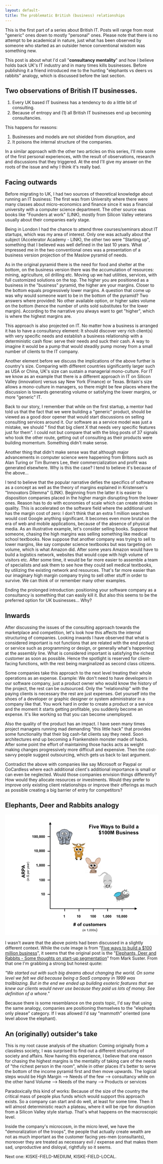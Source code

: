 ```yaml
---
layout: default-
title: The problematic British (business) relationships
---
```


This is the first part of a series about British IT. Posts will range from most "generic" ones down to mostly "personal" ones. Please note that there is no attempt to be academical in nature, just what has been observed by someone who started as an outsider hence conventional wisdom was something new.

This post is about what I'd call "**consultancy mentality**" and how I believe holds back UK's IT industry and in many times kills businesses. Before publishing it a friend introduced me to the hunting "elephants vs deers vs rabbits" analogy, which is discussed before the last section.

## Two observations of British IT businesses.

1. Every UK based IT business has a tendency to do a little bit of consulting.
2. Because of entropy and (1) all British IT businesses end up becoming
consultancies.

This happens for reasons:

1. Businesses and models are not shielded from disruption, and
2. It poisons the internal structure of the companies.

In a similar approach with the other two articles on this series, I'll mix some of the first personal experiences, with the result of observations, research and discussions that they triggered. At the end I'll give my answer on the roots of the issue and why I think it's really bad.

## Facing outwards

Before migrating to UK, I had two sources of theoretical knowledge about running an IT business: The first was from University where there were many classes about micro-economics and finance since it was a financial university with a computer science department. The other source was books like "Founders at work" (LINK), mostly from Silicon Valley veterans usually about their companies early stage.

Being in London I had the chance to attend three courses/seminars about IT startups, which was my area of interest. Only one was actually about the subject (Accelerator Academy - LINK), the other two were "Starting up", something that I believed was well defined in the last 10 years. What impressed me in the two conventional ones was a presentation of a business version projection of the Maslow pyramid of needs.

As in the original pyramid there is the need for food and shelter at the bottom, on the business version there was the accumulation of resources: mining, agriculture, oil drilling etc. Moving up we had utilities, services, with full customized solutions on the top. The higher you are positioned as a business in the "business" pyramid, the higher are your margins. Closer to the bottom equals progressively lower margins. A question that come up was why would someone want to be in the bottom of the pyramid? Two answers where provided: No other available option, or higher sales volume on the bottom (hence the number of units sold substitutes for the lower margin). According to the narrative you always want to get "higher", which is where the highest margins are.

This approach is also projected on IT. No matter how a business is arranged it has to have a  consultancy element: It should discover very rich client(s) with very specific needs and establish a business relationship with a deterministic cash flow: serve their needs and suck their cash. A way to imagine it would be a pump that would steadily pump money from a small number of clients to the IT company.

Another element before we discuss the implications of the above further is country's size. Comparing with different countries significantly larger such as USA or China, UK's size can sustain a managerial mono-culture. For IT we know as an example that there is a different approach in IT on Silicon Valley (innovation) versus say New York (Finance) or Texas. Britain's size allows a mono-culture in managers, so there might be few places where the discussion is towards generating volume or satisfying the lower margins, or more "generic" IT.

Back to our story, I remember that while on the first startup, a mentor had told us that the fact that we were building a "generic" product, should be viewed as a good door opener that would start discussions on selling consulting services around it. Our software as a service model was just a mistake, we should " find that big client X that needs very specific features just for them". I could not but compare that with the blog posts of 37 signals who took the other route, getting out of consulting as their products were building momentum. Something didn't make sense.

Another thing that didn't make sense was that although major advancements in computer science were happening from Britons such as Alan Turing or Tim Burners Lee, their commercialization and profit was generated elsewhere. Why is this the case? I tend to believe it's because of the above...

I tend to believe that the popular narrative defies the specifics of software as a concept as well as the theory of margins explained in Kristensen's "Innovators Dilemma" (LINK). Beginning from the latter it is easier to disposition companies placed in the higher margin disrupting from the lower ones. Reason has to do with economies of scale which can create strides in quality. This is accelerated on the software field where the additional unit has the margin cost of zero: I don't think that an extra 1 million searches would cost Google anything significant. It becomes even more brutal on the era of web and mobile applications, because of the absence of physical media. As an illustrative example, let's consider selling books. Suppose that someone, chasing the high margins was selling something like medical school textbooks. Now suppose that another company was trying to sell to lower margins, like say computer science textbooks but was targeting on volume, which is what Amazon did. After some years Amazon would have to build a logistics network, websites that would cope with high volume of visitors etc. After some time, it would be far more easier to assemble a team of specialists and ask them to see how they could sell medical textbooks, by utilizing the existing network and resources. That's far more easier than our imaginary high margin company trying to sell other stuff in order to survive. We can think of or remember many other examples.

Ending the prolonged introduction: positioning your software company as a consultancy is something that can easily kill it. But also this seems to be the preferred option for UK businesses... Why?

## Inwards

After discussing the issues of the consulting approach towards the marketplace and competition, let's look how this affects the internal structuring of companies. Looking inwards I have observed that what is considered important is not functions that are related with the end product or service such as programming or design, or generally what's happening at the assembly line. What is considered important is satisfying the richest customer as soon as possible. Hence the spotlight is reserved for client-facing functions, with the rest being marginalized as second class citizens.

Some companies take this approach to the next level treating their whole operations as an expense. Example: We don't need to have developers in our software company, just a product owner who would know the history of the project, the rest can be outsourced. Only the "relationship" with the paying clients is necessary the rest are just expenses. Get yourself into the shoes of a developer or graphic designer or system administrator in a company like that. You work hard in order to create a product or a service and the moment it starts getting profitable, you suddenly become an expense. It's like working so that you can become unemployed.

Also the quality of the product has an impact. I have seen many times project managers running mad demanding "this little hack" that provides some functionality that their big cash-fat clients say they need. Soon architectures end up becoming a Frankenstein monster made of hacks. After some point the effort of maintaining those hacks acts as weight making changes progressively more difficult and expensive. Then the cost-savvy people suggest outsourcing, which gets us back to last argument.

Contradict the above with companies like say Microsoft or Paypal or GoCardless where each additional client's additional importance is small or can even be neglected. Would those companies envision things differently? How would they allocate resources or investments. Would they prefer to improve only existing client relationships or improve their offerings as much as possible creating a big barrier of entry for competitors?

## Elephants, Deer and Rabbits analogy

![Five ways diagram](/images/five_ways-animals.png "Five ways diagram")

I wasn't aware that the above points had been discussed in a slightly different context. While the cute image is from "[Five ways to build a $100 million business](http://christophjanz.blogspot.co.uk/2014/10/five-ways-to-build-100-million-business.html)", it seems that the original post is the "[Elephants, Deer and Rabbits - Some thoughts on start-up segmentation](http://www.bothsidesofthetable.com/2009/09/16/most-startups-should-be-deer-hunters/ 'Mark Suster Part of "Startup Lessons" series')" from Mark Suster. From that one I'm grabbing a strong but honest quote:

*"We started out with such big dreams about changing the world. On some level we felt we did because being a SaaS company in 1999 was trailblazing. But in the end we ended up building esoteric features that we knew our clients would never use because they paid us lots of money. See definition of a whore."*

Because there is some resemblance on the posts topic, I'd say that using the same analogy, companies are positioning themselves to the "elephants only please" category. If I was allowed I'd say "mammoth" oriented (one level above the elephant).

## An (originally) outsider's take

This is my root cause analysis of the situation: Coming originally from a classless society, I was surprised to find out a different structuring of society and affairs. Now having this experience, I believe that one reason for chasing the highest margins is the mentality of taking care of the needs of "the richest person in the room", while in other places it's better to serve the bottom of the income pyramid first and then move upwards. The logical steps would be
High Margin --> Needs of the few --> consultancy
while on the other hand
Volume --> Needs of the many --> Products or services

Paradoxically this kind of works: Because of the size of the country the critical mass of people plus funds which would support this approach exists. So a company can start and do well, at least for some time. Then it will almost deterministic reach a plateau, where it will be ripe for disruption from a Silicon Valley style startup. That's what happens on the macroscopic level.

Inside the company's microcosm, in the micro level, we have the "demoralization of the troops", the people that actually create wealth are not as much important as the customer facing yes-men (consultants), moreover they are treated as necessary evil / expense and that makes them sad, unproductive and disloyal, rightfully so it seems.

Next one: KISKE-FIELD-MEDIUM, KISKE-FIELD-LOCAL.
